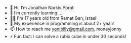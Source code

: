 - 👋 Hi, I’m Jonathan Narkis Porati
- 🌱 I’m currently learning ...
- 💁‍♂️ I'm 17 years old from Ramat Gan, Israel
- 💞️ My experience in programming is about 2+ years
- 📫 How to reach me yonibilly@gmail.com, moneyjonny
- ⚡ Fun fact: I can solve a rubix cube in under 30 seconds!
